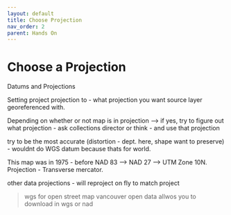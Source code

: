 ```yaml
---
layout: default
title: Choose Projection
nav_order: 2
parent: Hands On
---
```

# Choose a Projection

Datums and Projections 


Setting project projection to - what projection you want source layer georeferenced with. 

Depending on whether or not map is in projection --> if yes, try to figure out what projection - ask collections director or think - and use that projection

try to be the most accurate (distortion - dept. here, shape want to preserve) - wouldnt do WGS datum because thats for world. 

This map was in 1975 - before NAD 83 --> NAD 27 --> UTM Zone 10N.
Projection - Transverse mercator. 

other data projections - will reproject on fly to match project 
> wgs for open street map
> vancouver open data allwos you to download in wgs or nad 

<!-- how important to know whether your map has projection ///what it is -- and that of your target layers (vancouver open data allwos you to download in wgs or nad --- explain these -  -- downlaod in wgs or else wont be coordinate --) - why does nad not work?   -->

